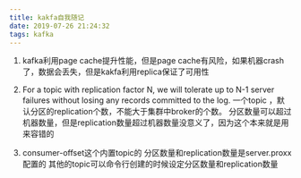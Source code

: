 ```yaml
---
title: kakfa自我随记
date: 2019-07-26 21:24:32
tags: kafka
---
```


1. kafka利用page cache提升性能，但是page cache有风险，如果机器crash了，数据会丢失，但是kakfa利用replica保证了可用性

2. For a topic with replication factor N, we will tolerate up to N-1 server failures without losing any records committed to the log.
一个topic ，默认分区的replication个数，不能大于集群中broker的个数。
分区数量可以超过机器数量，但是replication数量超过机器数量没意义了，因为这个本来就是用来容错的

3.  consumer-offset这个内置topic的 分区数量和replication数量是server.proxx配置的
其他的topic可以命令行创建的时候设定分区数量和replication数量